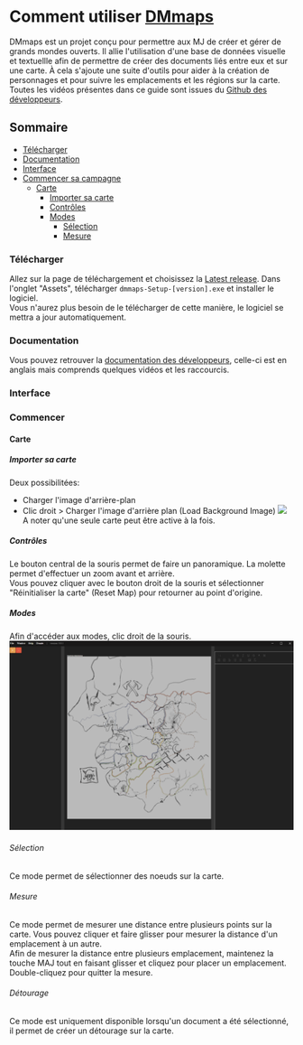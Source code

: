 # Comment utiliser [DMmaps](https://github.com/Bonkahe/DMmaps)
DMmaps est un projet conçu pour permettre aux MJ de créer et gérer de grands mondes ouverts. 
Il allie l'utilisation d'une base de données visuelle et textuellle afin de permettre de créer des documents liés entre eux et sur une carte.
À cela s'ajoute une suite d'outils pour aider à la création de personnages et pour suivre les emplacements et les régions sur la carte.  
Toutes les vidéos présentes dans ce guide sont issues du [Github des développeurs](https://github.com/Bonkahe/DMmaps).
## Sommaire
- [Télécharger](#Télécharger)
- [Documentation](#Documentation)
- [Interface](#Interface)
- [Commencer sa campagne](#Commencer)
  * [Carte](#Carte)
    + [Importer sa carte](#importer-sa-carte)
    - [Contrôles](#Contrôles)
    - [Modes](#Modes)
      - [Sélection](#Sélection)
      - [Mesure](#Mesure)
### Télécharger
Allez sur la page de téléchargement et choisissez la [Latest release](https://github.com/Bonkahe/DMmaps/releases/). Dans l'onglet "Assets", télécharger `dmmaps-Setup-[version].exe` et installer le logiciel.  
Vous n'aurez plus besoin de le télécharger de cette manière, le logiciel se mettra a jour automatiquement.

### Documentation
Vous pouvez retrouver la [documentation des développeurs](https://github.com/Bonkahe/DMmaps/blob/master/README.md), celle-ci est en anglais mais comprends quelques vidéos et les raccourcis.

### Interface

### Commencer
#### Carte
##### Importer sa carte  
Deux possibilitées:
- Charger l'image d'arrière-plan
- Clic droit > Charger l'image d'arrière plan (Load Background Image)
![](https://raw.githubusercontent.com/Bonkahe/DMmaps/master/gifs/MapControls.gif)
A noter qu'une seule carte peut être active à la fois.
##### Contrôles
Le bouton central de la souris permet de faire un panoramique. La molette permet d'effectuer un zoom avant et arrière.  
Vous pouvez cliquer avec le bouton droit de la souris et sélectionner "Réinitialiser la carte" (Reset Map) pour retourner au point d'origine.
##### Modes
Afin d'accéder aux modes, clic droit de la souris.
![](https://raw.githubusercontent.com/Bonkahe/DMmaps/master/gifs/SelectionModes.gif)
###### Sélection
Ce mode permet de sélectionner des noeuds sur la carte.
###### Mesure
Ce mode permet de mesurer une distance entre plusieurs points sur la carte. 
Vous pouvez cliquer et faire glisser pour mesurer la distance d'un emplacement à un autre.  
Afin de mesurer la distance entre plusieurs emplacement, maintenez la touche MAJ tout en faisant glisser et cliquez pour placer un emplacement. Double-cliquez pour quitter la mesure.
###### Détourage
Ce mode est uniquement disponible lorsqu'un document a été sélectionné, il permet de créer un détourage sur la carte.
